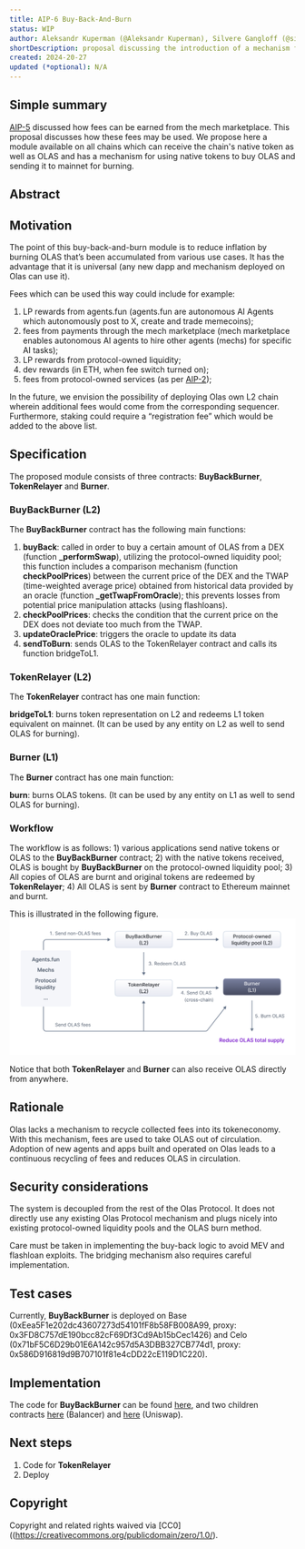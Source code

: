 ```yaml
---
title: AIP-6 Buy-Back-And-Burn
status: WIP
author: Aleksandr Kuperman (@Aleksandr Kuperman), Silvere Gangloff (@silvere), David Minarsch (@DavidMinarsch)
shortDescription: proposal discussing the introduction of a mechanism for buying back OLAS from DEX in order to reduce inflation
created: 2024-20-27
updated (*optional): N/A
---
```



## Simple summary

[AIP-5](https://github.com/valory-xyz/autonolas-aip/blob/aip-5/content/aips/automate_relayer_marketplace.md) discussed how fees can be earned from the mech marketplace. This proposal discusses how these fees may be used. We propose here a module available on all chains which can receive the chain's native token as well as OLAS and has a mechanism for using native tokens to buy OLAS and sending it to mainnet for burning.

## Abstract 

## Motivation

The point of this buy-back-and-burn module is to reduce inflation by burning OLAS that’s been accumulated from various use cases. It has the advantage that it is universal (any new dapp and mechanism deployed on Olas can use it). 

Fees which can be used this way could include for example: 

1. LP rewards from agents.fun (agents.fun are autonomous AI Agents which autonomously post to X, create and trade memecoins); 
2. fees from payments through the mech marketplace (mech marketplace enables autonomous AI agents to hire other agents (mechs) for specific AI tasks); 
3. LP rewards from protocol-owned liquidity;
4. dev rewards (in ETH, when fee switch turned on);
5. fees from protocol-owned services (as per [AIP-2](https://github.com/valory-xyz/autonolas-aip/blob/aip-2/content/aips/core-build-a-pose.md));

In the future, we envision the possibility of deploying Olas own L2 chain wherein additional fees would come from the corresponding sequencer. Furthermore, staking could require a “registration fee” which would be added to the above list.

## Specification 

The proposed module consists of three contracts: **BuyBackBurner**, **TokenRelayer** and **Burner**. 

### BuyBackBurner (L2)

The **BuyBackBurner** contract has the following main functions: 

1. **buyBack**: called in order to buy a certain amount of OLAS from a DEX (function **_performSwap**), utilizing the protocol-owned liquidity pool; this function includes a comparison mechanism (function **checkPoolPrices**) between the current price of the DEX and the TWAP (time-weighted average price) obtained from historical data provided by an oracle (function **_getTwapFromOracle**); this prevents losses from potential price manipulation attacks (using flashloans).
2. **checkPoolPrices**: checks the condition that the current price on the DEX does not deviate too much from the TWAP. 
3. **updateOraclePrice**: triggers the oracle to update its data
4. **sendToBurn**: sends OLAS to the TokenRelayer contract and calls its function bridgeToL1.

### TokenRelayer (L2)

The **TokenRelayer** contract has one main function: 

**bridgeToL1**: burns token representation on L2 and redeems L1 token equivalent on mainnet. (It can be used by any entity on L2 as well to send OLAS for burning).

### Burner (L1)

The **Burner** contract has one main function: 

**burn**: burns OLAS tokens. (It can be used by any entity on L1 as well to send OLAS for burning).

### Workflow

The workflow is as follows: 1) various applications send native tokens or OLAS to the **BuyBackBurner** contract; 2) with the native tokens received, OLAS is bought by **BuyBackBurner** on the protocol-owned liquidity pool; 3) All copies of OLAS are burnt and original tokens are redeemed by **TokenRelayer**; 4) All OLAS is sent by **Burner** contract to Ethereum mainnet and burnt. 

This is illustrated in the following figure. ![Image](../imgs/img.png "Buy-Back-And-Burn")

Notice that both **TokenRelayer** and **Burner** can also receive OLAS directly from anywhere. 

## Rationale

Olas lacks a mechanism to recycle collected fees into its tokeneconomy. With this mechanism, fees are used to take OLAS out of circulation. Adoption of new agents and apps built and operated on Olas leads to a continuous recycling of fees and reduces OLAS in circulation.  

## Security considerations

The system is decoupled from the rest of the Olas Protocol. It does not directly use any existing Olas Protocol mechanism and plugs nicely into existing protocol-owned liquidity pools and the OLAS burn method.

Care must be taken in implementing the buy-back logic to avoid MEV and flashloan exploits. The bridging mechanism also requires careful implementation.

## Test cases

Currently, **BuyBackBurner** is deployed on Base (0xEea5F1e202dc43607273d54101fF8b58FB008A99, proxy: 0x3FD8C757dE190bcc82cF69Df3Cd9Ab15bCec1426) and Celo (0x71bF5C6D29b01E6A142c957d5A3DBB327CB774d1, proxy: 0x586D916819d9B707101f81e4cDD22cE119D1C220).

## Implementation

The code for **BuyBackBurner** can be found [here](https://github.com/dvilelaf/meme-ooorr/blob/main/contracts/BuyBackBurner.sol), and two children contracts [here](https://github.com/dvilelaf/meme-ooorr/blob/main/contracts/BuyBackBurnerBalancer.sol) (Balancer) and [here](https://github.com/dvilelaf/meme-ooorr/blob/main/contracts/BuyBackBurnerUniswap.sol) (Uniswap).

## Next steps

1. Code for **TokenRelayer**
2. Deploy

## Copyright

Copyright and related rights waived via [CC0]((https://creativecommons.org/publicdomain/zero/1.0/).